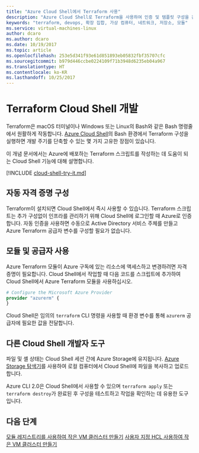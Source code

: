 ```yaml
---
title: "Azure Cloud Shell에서 Terraform 사용"
description: "Azure Cloud Shell로 Terraform을 사용하여 인증 및 템플릿 구성을 간소합니다."
keywords: "terraform, devops, 확장 집합, 가상 컴퓨터, 네트워크, 저장소, 모듈"
ms.service: virtual-machines-linux
author: dcaro
ms.author: dcaro
ms.date: 10/19/2017
ms.topic: article
ms.openlocfilehash: 253e5d341f93e61d851893eb05832fbf35707cfc
ms.sourcegitcommit: b979d446ccbe0224109f71b3948d6235eb04a967
ms.translationtype: HT
ms.contentlocale: ko-KR
ms.lasthandoff: 10/25/2017
---
```

# <a name="terraform-cloud-shell-development"></a>Terraform Cloud Shell 개발 

Terraform은 macOS 터미널이나 Windows 또는 Linux의 Bash와 같은 Bash 명령줄에서 원활하게 작동합니다. [Azure Cloud Shell](/azure/cloud-shell/overview)의 Bash 환경에서 Terraform 구성을 실행하면 개발 주기를 단축할 수 있는 몇 가지 고유한 장점이 있습니다.

이 개념 문서에서는 Azure에 배포하는 Terraform 스크립트를 작성하는 데 도움이 되는 Cloud Shell 기능에 대해 설명합니다.

[!INCLUDE [cloud-shell-try-it.md](../../includes/cloud-shell-try-it.md)]

## <a name="automatic-credential-configuration"></a>자동 자격 증명 구성

Terraform이 설치되면 Cloud Shell에서 즉시 사용할 수 있습니다. Terraform 스크립트는 추가 구성없이 인프라를 관리하기 위해 Cloud Shell에 로그인할 때 Azure로 인증합니다. 자동 인증을 사용하면 수동으로 Active Directory 서비스 주체를 만들고 Azure Terraform 공급자 변수를 구성할 필요가 없습니다.


## <a name="using-modules-and-providers"></a>모듈 및 공급자 사용

Azure Terraform 모듈이 Azure 구독에 있는 리소스에 액세스하고 변경하려면 자격 증명이 필요합니다. Cloud Shell에서 작업할 때 다음 코드를 스크립트에 추가하여 Cloud Shell에서 Azure Terraform 모듈을 사용하십시오.

```tf
# Configure the Microsoft Azure Provider
provider "azurerm" {
}
```

Cloud Shell은 임의의 `terraform` CLI 명령을 사용할 때 환경 변수를 통해 `azurerm` 공급자에 필요한 값을 전달합니다.

## <a name="other-cloud-shell-developer-tools"></a>다른 Cloud Shell 개발자 도구

파일 및 셸 상태는 Cloud Shell 세션 간에 Azure Storage에 유지됩니다. [Azure Storage 탐색기](/azure/vs-azure-tools-storage-manage-with-storage-explorer)를 사용하여 로컬 컴퓨터에서 Cloud Shell에 파일을 복사하고 업로드합니다.

Azure CLI 2.0은 Cloud Shell에서 사용할 수 있으며 `terraform apply` 또는 `terraform destroy`가 완료된 후 구성을 테스트하고 작업을 확인하는 데 유용한 도구입니다.


## <a name="next-steps"></a>다음 단계

[모듈 레지스트리를 사용하여 작은 VM 클러스터 만들기](terraform-create-vm-cluster-module.md)
[사용자 지정 HCL 사용하여 작은 VM 클러스터 만들기](terraform-create-vm-cluster-with-infrastructure.md)
